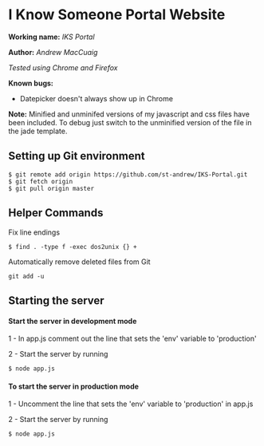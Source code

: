 # I Know Someone Portal Website

**Working name:** *IKS Portal*

**Author:** *Andrew MacCuaig*

*Tested using Chrome and Firefox*

**Known bugs:**

- Datepicker doesn't always show up in Chrome

**Note:** Minified and unminifed versions of my javascript and css files have been included. To debug just switch to the unminified version of the file in the jade template.

## Setting up Git environment

```
$ git remote add origin https://github.com/st-andrew/IKS-Portal.git
$ git fetch origin
$ git pull origin master
```

## Helper Commands

Fix line endings

```
$ find . -type f -exec dos2unix {} +
```

Automatically remove deleted files from Git

```
git add -u
```

## Starting the server

#### Start the server in development mode

1 - In app.js comment out the line that sets the 'env' variable to 'production'

2 - Start the server by running

```
$ node app.js
```

#### To start the server in production mode

1 - Uncomment the line that sets the 'env' variable to 'production' in app.js

2 - Start the server by running

```
$ node app.js
```
